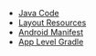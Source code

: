  - [Java Code](./app/src/main/java/com/example/pckosek/dovolley) <br>
 - [Layout Resources](./app/src/main/res/layout)
 - [Android Manifest](./app/src/main)
 - [App Level Gradle](./app)